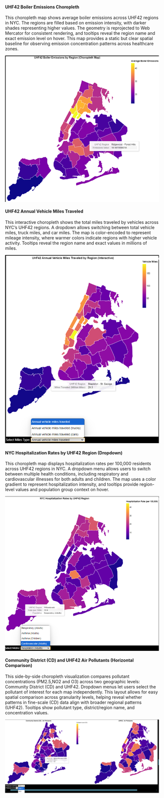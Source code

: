 #### UHF42 Boiler Emissions Choropleth

This choropleth map shows average boiler emissions across UHF42 regions in NYC. The regions are filled based on emission intensity, with darker shades representing higher values. The geometry is reprojected to Web Mercator for consistent rendering, and tooltips reveal the region name and exact emission level on hover. This map provides a static but clear spatial baseline for observing emission concentration patterns across healthcare zones.

![UHF42 Boiler Emissions Choropleth](images3/BoilerEmissions.png)

#### UHF42 Annual Vehicle Miles Traveled 

This interactive choropleth shows the total miles traveled by vehicles across NYC’s UHF42 regions. A dropdown allows switching between total vehicle miles, truck miles, and car miles. The map is color-encoded to represent mileage intensity, where warmer colors indicate regions with higher vehicle activity. Tooltips reveal the region name and exact values in millions of miles.

![UHF42 Annual Vehicle Miles Traveled](images3/AnnualVehiclesTraveled.png)

#### NYC Hospitalization Rates by UHF42 Region (Dropdown)

This choropleth map displays hospitalization rates per 100,000 residents across UHF42 regions in NYC. A dropdown menu allows users to switch between multiple health conditions, including respiratory and cardiovascular illnesses for both adults and children. The map uses a color gradient to represent hospitalization intensity, and tooltips provide region-level values and population group context on hover.

![NYC Hospitalization Rates by UHF42 Region](images3/Hospitalizationrates.png)

#### Community District (CD) and UHF42 Air Pollutants (Horizontal Comparison)

This side-by-side choropleth visualization compares pollutant concentrations (PM2.5,NO2 and O3) across two geographic levels: Community District (CD) and UHF42. Dropdown menus let users select the pollutant of interest for each map independently. This layout allows for easy spatial comparison across granularity levels, helping reveal whether patterns in fine-scale (CD) data align with broader regional patterns (UHF42). Tooltips show pollutant type, district/region name, and concentration values.

![Community District (CD) and UHF42 Air Pollutants](images3/CDandUHF42Airpollutantshorizontalconcat.png)
